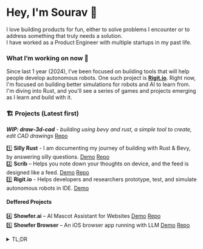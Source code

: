 # Hey, I'm Sourav 👋 

I love building products for fun, either to solve problems I encounter or to address something that truly needs a solution.  
I have worked as a Product Engineer with multiple startups in my past life.  

### What I’m working on now 🚀  
Since last 1 year (2024), I’ve been focused on building tools that will help people develop autonomous robots. One such project is **[Rigit.io](https://rigit.io)**.
Right now, I'm focused on building better simulations for robots and AI to learn from. I'm diving into Rust, and you'll see a series of games and projects emerging as I learn and build with it.

### 🏗️ Projects (Latest first)

**_WIP: draw-3d-cad_** - _building using bevy and rust, a simple tool to create, edit CAD drawings_ [Repo](https://github.com/sourav-bz/draw-3d-cad)

1️⃣ **Silly Rust** - I am documenting my journey of building with Rust & Bevy, by answering silly questions. [Demo](https://sillyrust.com) [Repo](https://github.com/sourav-bz/silly-rust)\
2️⃣ **Scrib** – Helps you note down your thoughts on device, and the feed is designed like a feed.  [Demo](https://x.com/sourav_bz/status/1894750973295493331) [Repo](https://github.com/sourav-bz/scrib)\
3️⃣ **Rigit.io** - Helps developers and researchers prototype, test, and simulate autonomous robots in IDE. [Demo](https://rigit.io)   

#### Deffered Projects
4️⃣ **Showfer.ai** – AI Mascot Assistant for Websites [Demo](https://showfer.ai) [Repo](https://github.com/sourav-bz/showfer-ai)\
5️⃣ **Showfer Browser** – An iOS browser app running with LLM [Demo](https://testflight.apple.com/join/dFRm16ED) [Repo](https://github.com/sourav-bz/showfer-browser)


<details>
<summary>TL;DR</summary>
Above are some projects that are currently public. You can: 
<ul>
  <li>
    Run them locally with your own keys.
  </li>
  <li>
    Create issues for feature requests.
  </li>
  <li>
    Build on top of my previous projects—just reach out!
  </li>
</ul>
<br>
If you’re interested in extending any of my work, feel free to message me on **[Twitter/X](https://x.com/sourav_bz)**. I’d be happy to share my learnings so you can avoid common pitfalls and reach your goals faster.
</details>
